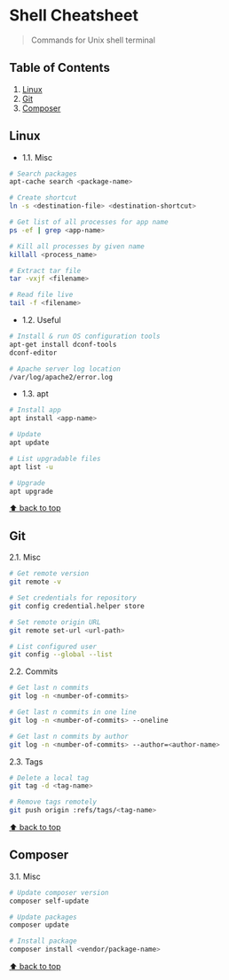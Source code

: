 # Shell Cheatsheet
> Commands for Unix shell terminal

## Table of Contents

1. [Linux](#linux)
1. [Git](#git)
1. [Composer](#composer)

## Linux

* 1.1. Misc

```bash
# Search packages
apt-cache search <package-name>

# Create shortcut
ln -s <destination-file> <destination-shortcut>

# Get list of all processes for app name
ps -ef | grep <app-name>

# Kill all processes by given name
killall <process_name>

# Extract tar file
tar -vxjf <filename>

# Read file live
tail -f <filename>
```

* 1.2. Useful

```bash
# Install & run OS configuration tools
apt-get install dconf-tools
dconf-editor

# Apache server log location
/var/log/apache2/error.log
```

* 1.3. apt

```bash
# Install app
apt install <app-name>

# Update
apt update

# List upgradable files
apt list -u

# Upgrade
apt upgrade
```

[⬆ back to top]

## Git

2.1. Misc

```bash
# Get remote version
git remote -v

# Set credentials for repository
git config credential.helper store

# Set remote origin URL
git remote set-url <url-path>

# List configured user
git config --global --list
```

2.2. Commits

```bash
# Get last n commits
git log -n <number-of-commits>

# Get last n commits in one line
git log -n <number-of-commits> --oneline

# Get last n commits by author
git log -n <number-of-commits> --author=<author-name>
```

2.3. Tags

```bash
# Delete a local tag
git tag -d <tag-name>

# Remove tags remotely
git push origin :refs/tags/<tag-name>
```

[⬆ back to top]

## Composer

3.1. Misc

```bash
# Update composer version
composer self-update

# Update packages
composer update

# Install package
composer install <vendor/package-name>
```

[⬆ back to top]

[⬆ back to top]: README.md#table-of-contents
